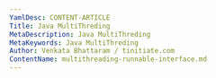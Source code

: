 ```yaml
---
YamlDesc: CONTENT-ARTICLE
Title: Java MultiThreding
MetaDescription: Java MultiThreding
MetaKeywords: Java MultiThreding
Author: Venkata Bhattaram / tinitiate.com
ContentName: multithreading-runnable-interface.md
---
```


# 